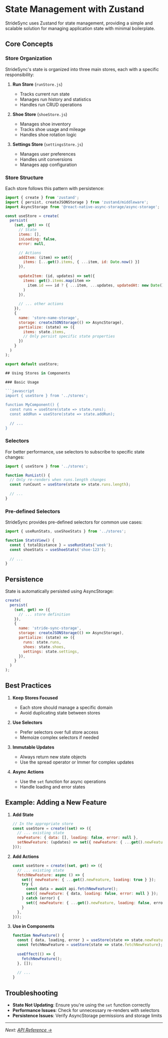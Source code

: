 # State Management with Zustand

StrideSync uses Zustand for state management, providing a simple and scalable solution for managing application state with minimal boilerplate.

## Core Concepts

### Store Organization

StrideSync's state is organized into three main stores, each with a specific responsibility:

1. **Run Store** (`runStore.js`)
   - Tracks current run state
   - Manages run history and statistics
   - Handles run CRUD operations

2. **Shoe Store** (`shoeStore.js`)
   - Manages shoe inventory
   - Tracks shoe usage and mileage
   - Handles shoe rotation logic

3. **Settings Store** (`settingsStore.js`)
   - Manages user preferences
   - Handles unit conversions
   - Manages app configuration

### Store Structure

Each store follows this pattern with persistence:

```javascript
import { create } from 'zustand';
import { persist, createJSONStorage } from 'zustand/middleware';
import AsyncStorage from '@react-native-async-storage/async-storage';

const useStore = create(
  persist(
    (set, get) => ({
      // State
      items: [],
      isLoading: false,
      error: null,

      // Actions
      addItem: (item) => set({ 
        items: [...get().items, { ...item, id: Date.now() }] 
      }),
      
      updateItem: (id, updates) => set({
        items: get().items.map(item => 
          item.id === id ? { ...item, ...updates, updatedAt: new Date().toISOString() } : item
        )
      }),
      
      // ... other actions
    }),
    {
      name: 'store-name-storage',
      storage: createJSONStorage(() => AsyncStorage),
      partialize: (state) => ({ 
        items: state.items,
        // Only persist specific state properties
      })
    }
  )
);

export default useStore;

## Using Stores in Components

### Basic Usage

```javascript
import { useStore } from '../stores';

function MyComponent() {
  const runs = useStore(state => state.runs);
  const addRun = useStore(state => state.addRun);
  
  // ...
}
```

### Selectors

For better performance, use selectors to subscribe to specific state changes:

```javascript
import { useStore } from '../stores';

function RunList() {
  // Only re-renders when runs.length changes
  const runCount = useStore(state => state.runs.length);
  
  // ...
}
```

### Pre-defined Selectors

StrideSync provides pre-defined selectors for common use cases:

```javascript
import { useRunStats, useShoeStats } from '../stores';

function StatsView() {
  const { totalDistance } = useRunStats('week');
  const shoeStats = useShoeStats('shoe-123');
  
  // ...
}
```

## Persistence

State is automatically persisted using AsyncStorage:

```javascript
create(
  persist(
    (set, get) => ({
      // ... store definition
    }),
    {
      name: 'stride-sync-storage',
      storage: createJSONStorage(() => AsyncStorage),
      partialize: (state) => ({
        runs: state.runs,
        shoes: state.shoes,
        settings: state.settings,
      }),
    }
  )
);
```

## Best Practices

1. **Keep Stores Focused**
   - Each store should manage a specific domain
   - Avoid duplicating state between stores

2. **Use Selectors**
   - Prefer selectors over full store access
   - Memoize complex selectors if needed

3. **Immutable Updates**
   - Always return new state objects
   - Use the spread operator or Immer for complex updates

4. **Async Actions**
   - Use the `set` function for async operations
   - Handle loading and error states

## Example: Adding a New Feature

1. **Add State**
   ```javascript
   // In the appropriate store
   const useStore = create((set) => ({
     // ... existing state
     newFeature: { data: [], loading: false, error: null },
     setNewFeature: (updates) => set({ newFeature: { ...get().newFeature, ...updates } }),
   }));
   ```

2. **Add Actions**
   ```javascript
   const useStore = create((set, get) => ({
     // ... existing state
     fetchNewFeature: async () => {
       set({ newFeature: { ...get().newFeature, loading: true } });
       try {
         const data = await api.fetchNewFeature();
         set({ newFeature: { data, loading: false, error: null } });
       } catch (error) {
         set({ newFeature: { ...get().newFeature, loading: false, error } });
       }
     },
   }));
   ```

3. **Use in Components**
   ```javascript
   function NewFeature() {
     const { data, loading, error } = useStore(state => state.newFeature);
     const fetchNewFeature = useStore(state => state.fetchNewFeature);
     
     useEffect(() => {
       fetchNewFeature();
     }, []);
     
     // ...
   }
   ```

## Troubleshooting

- **State Not Updating**: Ensure you're using the `set` function correctly
- **Performance Issues**: Check for unnecessary re-renders with selectors
- **Persistence Issues**: Verify AsyncStorage permissions and storage limits

---
*Next: [API Reference →](./api-reference.md)*
